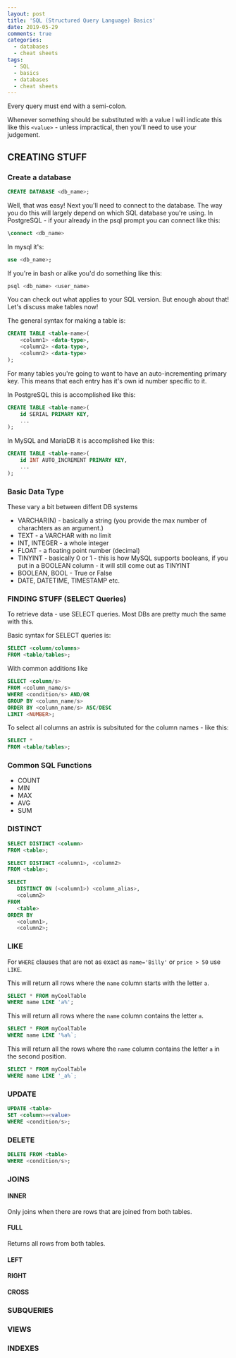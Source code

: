 ```yaml
---
layout: post
title: 'SQL (Structured Query Language) Basics'
date: 2019-05-29
comments: true
categories:
  - databases
  - cheat sheets
tags:
  - SQL
  - basics
  - databases
  - cheat sheets
---
```


Every query must end with a semi-colon.

Whenever something should be substituted with a value I will indicate this like this `<value>` - unless impractical, then you'll need to use your judgement.

## CREATING STUFF

### Create a database

```sql
CREATE DATABASE <db_name>;
```

Well, that was easy! Next you'll need to connect to the database. The way you do this will largely depend on which SQL database you're using. In PostgreSQL - if your already in the psql prompt you can connect like this:

```sql
\connect <db_name>
```

In mysql it's:

```sql
use <db_name>;
```

If you're in bash or alike you'd do something like this:

```bash
psql <db_name> <user_name>
```

You can check out what applies to your SQL version. But enough about that! Let's discuss make tables now!

The general syntax for making a table is:

```sql
CREATE TABLE <table-name>(
    <column1> <data-type>,
    <column2> <data-type>,
    <column2> <data-type>
);
```

For many tables you're going to want to have an auto-incrementing primary key. This means that each entry has it's own id number specific to it.

In PostgreSQL this is accomplished like this:

```sql
CREATE TABLE <table-name>(
    id SERIAL PRIMARY KEY,
    ...
);
```

In MySQL and MariaDB it is accomplished like this:

```sql
CREATE TABLE <table-name>(
    id INT AUTO_INCREMENT PRIMARY KEY,
    ...
);
```

### Basic Data Type

These vary a bit between diffent DB systems

- VARCHAR(N) - basically a string (you provide the max number of charachters as an argument.)
- TEXT - a VARCHAR with no limit
- INT, INTEGER - a whole integer
- FLOAT - a floating point number (decimal)
- TINYINT - basically 0 or 1 - this is how MySQL supports booleans, if you put in a BOOLEAN column - it will still come out as TINYINT
- BOOLEAN, BOOL - True or False
- DATE, DATETIME, TIMESTAMP etc.

### FINDING STUFF (SELECT Queries)

To retrieve data - use SELECT queries. Most DBs are pretty much the same with this.

Basic syntax for SELECT queries is:

```sql
SELECT <column/columns>
FROM <table/tables>;
```

With common additions like

```sql
SELECT <column/s>
FROM <column_name/s>
WHERE <condition/s> AND/OR
GROUP BY <column_name/s>
ORDER BY <column_name/s> ASC/DESC
LIMIT <NUMBER>;
```

To select all columns an astrix is subsituted for the column names - like this:

```sql
SELECT *
FROM <table/tables>;
```

### Common SQL Functions

- COUNT
- MIN
- MAX
- AVG
- SUM

### DISTINCT

```sql
SELECT DISTINCT <column>
FROM <table>;
```

```sql
SELECT DISTINCT <column1>, <column2>
FROM <table>;
```

```sql
SELECT
   DISTINCT ON (<column1>) <column_alias>,
   <column2>
FROM
   <table>
ORDER BY
   <column1>,
   <column2>;
```

### LIKE

For `WHERE` clauses that are not as exact as `name='Billy'` or `price > 50` use `LIKE`.

This will return all rows where the `name` column starts with the letter `a`.

```sql
SELECT * FROM myCoolTable
WHERE name LIKE 'a%';
```

This will return all rows where the `name` column contains the letter `a`.

```sql
SELECT * FROM myCoolTable
WHERE name LIKE '%a%`;
```

This will return all the rows where the `name` column contains the letter `a` in the second position.

```sql
SELECT * FROM myCoolTable
WHERE name LIKE '_a%`;
```

### UPDATE

```sql
UPDATE <table>
SET <column>=<value>
WHERE <condition/s>;
```

### DELETE

```sql
DELETE FROM <table>
WHERE <condition/s>;
```

### JOINS

#### INNER

Only joins when there are rows that are joined from both tables.

#### FULL

Returns all rows from both tables.

#### LEFT

#### RIGHT

#### CROSS

### SUBQUERIES

### VIEWS

### INDEXES
